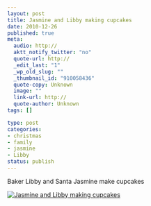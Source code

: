 ```yaml
--- 
layout: post
title: Jasmine and Libby making cupcakes
date: 2010-12-26
published: true
meta: 
  audio: http://
  aktt_notify_twitter: "no"
  quote-url: http://
  _edit_last: "1"
  _wp_old_slug: ""
  _thumbnail_id: "910058436"
  quote-copy: Unknown
  image: ""
  link-url: http://
  quote-author: Unknown
tags: []

type: post
categories: 
- christmas
- family
- jasmine
- Libby
status: publish
---
```

Baker Libby and Santa Jasmine make cupcakes

[![](http://media.eick.us/2010/12/2010-12-24-at-10-28-58-300x200.jpg "Jasmine and Libby making cupcakes")](http://media.eick.us/2010/12/2010-12-24-at-10-28-58.jpg)
